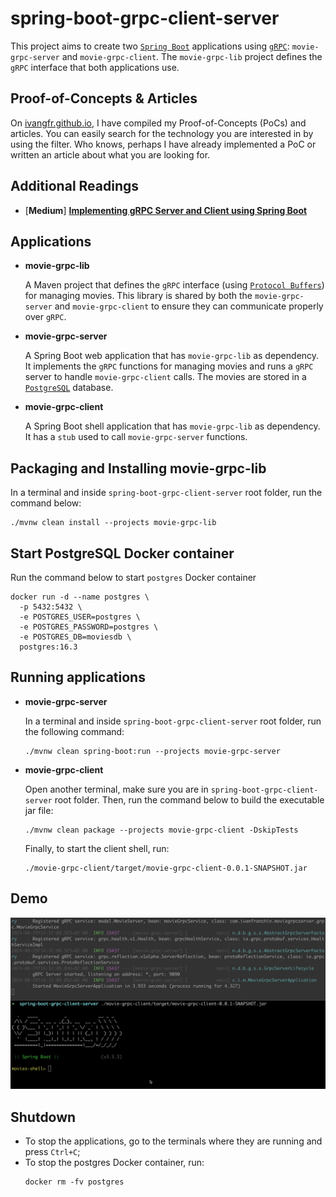# spring-boot-grpc-client-server

This project aims to create two [`Spring Boot`](https://docs.spring.io/spring-boot/index.html) applications using [`gRPC`](https://grpc.io/): `movie-grpc-server` and `movie-grpc-client`. The `movie-grpc-lib` project defines the `gRPC` interface that both applications use.

## Proof-of-Concepts & Articles

On [ivangfr.github.io](https://ivangfr.github.io), I have compiled my Proof-of-Concepts (PoCs) and articles. You can easily search for the technology you are interested in by using the filter. Who knows, perhaps I have already implemented a PoC or written an article about what you are looking for.

## Additional Readings

- \[**Medium**\] [**Implementing gRPC Server and Client using Spring Boot**](https://medium.com/@ivangfr/implementing-grpc-server-and-client-using-spring-boot-4411b26138be)

## Applications

- **movie-grpc-lib**

  A Maven project that defines the `gRPC` interface (using [`Protocol Buffers`](https://protobuf.dev/)) for managing movies. This library is shared by both the `movie-grpc-server` and `movie-grpc-client` to ensure they can communicate properly over `gRPC`.

- **movie-grpc-server**

  A Spring Boot web application that has `movie-grpc-lib` as dependency. It implements the `gRPC` functions for managing movies and runs a `gRPC` server to handle `movie-grpc-client` calls. The movies are stored in a [`PostgreSQL`](https://www.postgresql.org/) database.

- **movie-grpc-client**

  A Spring Boot shell application that has `movie-grpc-lib` as dependency. It has a `stub` used to call `movie-grpc-server` functions.

## Packaging and Installing movie-grpc-lib

In a terminal and inside `spring-boot-grpc-client-server` root folder, run the command below:
```
./mvnw clean install --projects movie-grpc-lib
```

## Start PostgreSQL Docker container

Run the command below to start `postgres` Docker container
```
docker run -d --name postgres \
  -p 5432:5432 \
  -e POSTGRES_USER=postgres \
  -e POSTGRES_PASSWORD=postgres \
  -e POSTGRES_DB=moviesdb \
  postgres:16.3
```

## Running applications

- **movie-grpc-server**

  In a terminal and inside `spring-boot-grpc-client-server` root folder, run the following command:
  ```
  ./mvnw clean spring-boot:run --projects movie-grpc-server
  ```

- **movie-grpc-client**

  Open another terminal, make sure you are in `spring-boot-grpc-client-server` root folder. Then, run the command below to build the executable jar file:
  ```
  ./mvnw clean package --projects movie-grpc-client -DskipTests
  ```

  Finally, to start the client shell, run:
  ```
  ./movie-grpc-client/target/movie-grpc-client-0.0.1-SNAPSHOT.jar
  ```

## Demo

![demo](/documentation/demo.gif)

## Shutdown

- To stop the applications, go to the terminals where they are running and press `Ctrl+C`;
- To stop the postgres Docker container, run:
  ```
  docker rm -fv postgres
  ```
